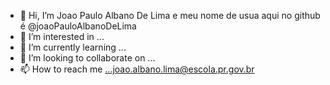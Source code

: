 - 👋 Hi, I’m  Joao Paulo Albano De Lima e  meu nome de usua aqui no github é @joaoPauloAlbanoDeLima
- 👀 I’m interested in ...
- 🌱 I’m currently learning ...
- 💞️ I’m looking to collaborate on ...
- 📫 How to reach me ...joao.albano.lima@escola.pr.gov.br

<!---
JoaoPauloAlbanodeLima/JoaoPauloAlbanodeLima is a ✨ special ✨ repository because its `README.md` (this file) appears on your GitHub profile.
You can click the Preview link to take a look at your changes.
--->
